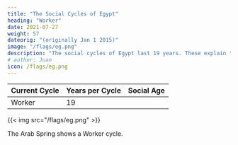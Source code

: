 ```yaml
---
title: "The Social Cycles of Egypt"
heading: "Worker"
date: 2021-07-27
weight: 57
dateorig: "(originally Jan 1 2015)"
image: "/flags/eg.png"
description: "The social cycles of Egypt last 19 years. These explain the Arab spring"
# author: Juan
icon: /flags/eg.png
---
```




Current Cycle | Years per Cycle | Social Age
--- | --- | ---
Worker | 19 | 

{{< img src="/flags/eg.png" >}}

The Arab Spring shows a Worker cycle.